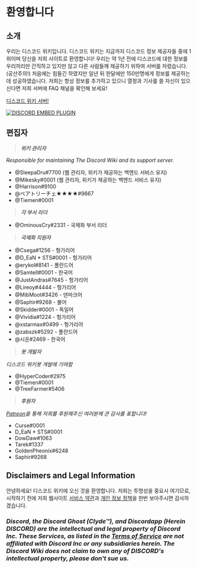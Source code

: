 <!-- TITLE: 한국어 - 홈 -->
<!-- SUBTITLE: 디스코드 위키에 오신 것을 환영합니다! -->

# 환영합니다
## 소개

우리는 디스코드 위키입니다. 디스코드 위키는 지금까지 디스코드 정보 제공자들 중에 1위이며 당신을 저희 사이트로 환영합니다! 우리는 약 1년 전에 디스코드에 대한 정보를 우리끼리만 간직하고 있지만 않고 다른 사람들께 제공하기 위하여 서버를 차렸습니다. (공산주의!) 처음에는 힘들긴 하였지만 일년 뒤 한달에만 150만명에게 정보를 제공하는데 성공하였습니다. 저희는 항상 정보를 추가하고 있으니 열정과 기사를 쓸 자신이 있으신다면 저희 서버에 FAQ 채널을 확인해 보세요!

[디스코드 위키 서버!](https://discord.gg/ZRJ9Ghh)

<a href="https://discord.gg/ZRJ9Ghh">![DISCORD EMBED PLUGIN](https://discordapp.com/api/guilds/367460196148183040/widget.png?style=banner2)</a>

## 편집자
> ***위키 관리자***

*Responsible for maintaining The Discord Wiki and its support server.*
* @SleepaDru#7700 (웹 관리자, 위키가 제공하는 백엔드 서비스 유지)
* @Mikesky#0001 (웹 관리자, 위키가 제공하는 백엔드 서비스 유지)
* @Harrison#9100
* @ベアトリーチェ★★★★#9667
* @Tiemen#0001

>***각 부서 리더***

* @OminousCry#2331 - 국제화 부서 리더

> ***국제화 지원자***

* @Csega#1256 - 헝가리어
* @D_EaN * STS#0001 - 헝가리어
* @erykol#8141 - 폴란드어
* @Samtell#0001 - 한국어
* @JustAndras#7645 - 헝가리어
* @Lireoy#4444 - 헝가리어
* @MibMoot#3426 - 덴마크어
* @Saphir#9268 - 불어
* @Skidder#0001 - 독일어
* @Vividia#1224 - 헝가리어
* @xstarmax#0499 - 헝가리어
* @zabszk#5292 - 폴란드어
* @시온#2469 - 한국어

> ***봇 개발자***

*디스코드 위키봇 개발에 기여함*
* @HyperCoder#2975
* @Tiemen#0001
* @TreeFarmer#5406

>***후원자***

*[Patreon](https://www.patreon.com/TheDiscordWiki)을 통해 저희를 후원해주신 여러분께 큰 감사를 표합니다!*

* Curse#0001
* D_EaN * STS#0001
* DowDaw#1063
* Tarek#1337
* GoldenPheonix#6248
* Saphir#9268

## Disclaimers and Legal Information
안녕하세요! 디스코드 위키에 오신 것을 환영합니다. 저희는 투명성을 중요시 여기므로, 시작하기 전에 저희 웹사이트 [서비스 약관](/terms)과 [개인 정보 정책](/privacy)을 한번 보아주시면 감사하겠습니다.

### ***Discord, the Discord Ghost (Clyde™), and Discordapp (Herein DISCORD) are the intellectual and legal property of Discord Inc. These Services, as listed in the [Terms of Service](/terms) are not affiliated with Discord Inc or any subsidiaries herein. The Discord Wiki does not claim to own any of DISCORD's intellectual property, please don't sue us.***